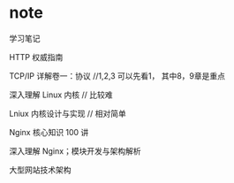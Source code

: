 # note
学习笔记












HTTP 权威指南

TCP/IP 详解卷一：协议 //1,2,3 可以先看1， 其中8，9章是重点

深入理解 Linux 内核 // 比较难

Lniux 内核设计与实现 // 相对简单

Nginx 核心知识 100 讲

深入理解 Nginx；模块开发与架构解析

大型网站技术架构